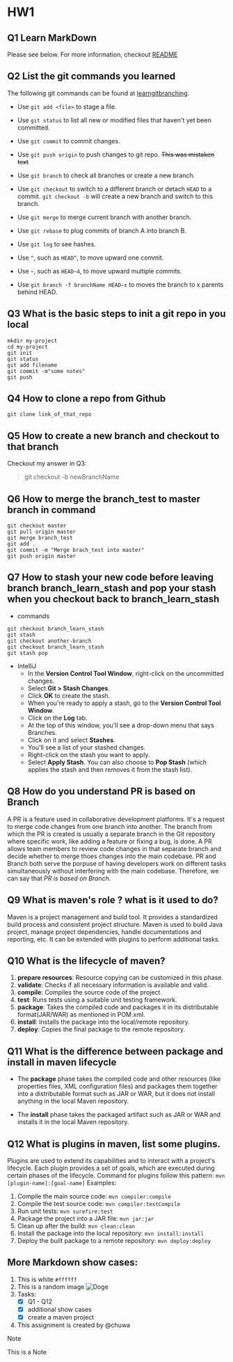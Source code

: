 # **HW1**
<!-- This content will not appear in the rendered Markdown -->

## Q1 Learn MarkDown
Please see below. For more information, checkout 
[README](../README.md)

## Q2  List the git commands you learned
The following git commands can be found at [learngitbranching](https://learngitbranching.js.org/).

- Use `git add <file>` to stage a file.

- Use `git status` to list all new or modified files that haven't yet been committed.

- Use `git commit` to commit changes.

- Use `git push origin` to push changes to git repo. ~~This was mistaken text~~

- Use `git branch` to check all branches or create a new branch.

- Use `git checkout` to switch to a different branch or detach `HEAD` to a commit. `git checkout -b` will create a new branch and switch to this branch.

- Use `git merge` to merge current branch with another branch.

- Use `git rebase` to plug commits of branch A into branch B.

- Use `git log` to see hashes.

- Use `^`, such as `HEAD^`, to move upward one commit.

- Use `~`, such as `HEAD~4`, to move upward multiple commits.

- Use `git branch -f branchName HEAD~x` to moves the branch to x parents behind HEAD.

## Q3 What is the basic steps to init a git repo in you local 

```
mkdir my-project
cd my-project
git init
git status
git add filename
git commit -m"some notes"
git push
```

## Q4 How to clone a repo from Github 

```
git clone link_of_that_repo
```
## Q5 How to create a new branch and checkout to that branch

Checkout my answer in Q3:
> git checkout -b newBranchName

## Q6 How to merge the branch_test to master branch in command

```
git checkout master
git pull origin master
git merge branch_test
git add .
git commit -m "Merge brach_test into master"
git push origin master
```

## Q7 How to stash your new code before leaving branch branch_learn_stash and pop your stash when you checkout back to **branch_learn_stash**

- commands
```
git checkout branch_learn_stash
git stash
git checkout another-branch
git checkout branch_learn_stash
git stash pop
```
- IntelliJ
	- In the **Version Control Tool Window**, right-click on the uncommitted changes.
 	- Select **Git > Stash Changes**.
 	- Click **OK** to create the stash.
 	- When you're ready to apply a stash, go to the **Version Control Tool Window**.
 	- Click on the **Log** tab.
 	- At the top of this window, you'll see a drop-down menu that says Branches. 
 	- Click on it and select **Stashes**.
 	- You'll see a list of your stashed changes.
 	- Right-click on the stash you want to apply.
 	- Select **Apply Stash**. You can also choose to **Pop Stash** (which applies the stash and then removes it from the stash list).

## Q8 How do you understand  **PR is based on Branch**

A PR is a feature used in collaborative development platforms. It's a request to merge code changes from one branch into another. The branch from which the PR is created is usually a separate branch in the Git repository where specific work, like adding a feature or fixing a bug, is done. A PR allows team members to review code changes in that separate branch and decide whether to merge thoes changes into the main codebase. PR and Branch both serve the porpuse of having developers work on different tasks simultaneously without interfering with the main codebase. Therefore, we can say that *PR is based on Branch*.


## Q9 What is maven's role ? what is it used to do?

Maven is a project management and build tool. It provides a standardized build process and consistent project structure. Maven is used to build Java project, manage project dependencies, handle documentations and reporting, etc. It can be extended with plugins to perform additional tasks.

## Q10 What is the lifecycle of maven? 

1. **prepare resources**: Resource copying can be customized in this phase.
2. **validate**: Checks if all necessary information is available and valid.
3. **compile**: Compiles the source code of the project.
4. **test**: Runs tests using a suitable unit testing framework. 
5. **package**: Takes the compiled code and packages it in its distributable format(JAR/WAR) as mentioned in POM.xml.
7. **install**: Installs the package into the local/remote repository.
8. **deploy**: Copies the final package to the remote repository.

## Q11 What is the difference between package and install in maven lifecycle

- The **package** phase takes the compiled code and other resources (like properties files, XML configuration files) and packages them together into a distributable format such as JAR or WAR, but it does not install anything in the local Maven repository.

- The **install** phase takes the packaged artifact such as JAR or WAR and installs it in the local Maven repository.

## Q12 What is plugins in maven, list some plugins.

Plugins are used to extend its capabilities and to interact with a project's lifecycle. Each plugin provides a set of goals, which are executed during certain phases of the lifecycle. Command for plugins follow this pattern: `mvn [plugin-name]:[goal-name]`
Examples:

1. Compile the main source code: `mvn compiler:compile`
2. Compile the test source code: `mvn compiler:testCompile`
3. Run unit tests: `mvn surefire:test`
4. Package the project into a JAR file: `mvn jar:jar`
5. Clean up after the build: `mvn clean:clean`
6. Install the package into the local repository: `mvn install:install`
7. Deploy the built package to a remote repository: `mvn deploy:deploy`

## More Markdown show cases:
1. This is white `#ffffff` 
2. This is a random image
![Doge](https://www.coindesk.com/resizer/hT3coI2n5o-10RK8IH3hvn0OQ0I=/1056x595/filters:quality(80):format(webp)/cloudfront-us-east-1.images.arcpublishing.com/coindesk/LDAX4HAT2BEHFLXGF52WDJYX5Y.jpg)
3. Tasks: 
	- [x] Q1 - Q12
	- [x] additional show cases
	- [x] create a maven project
4. This assignment is created by @chuwa
> [!NOTE] 
> This is a Note